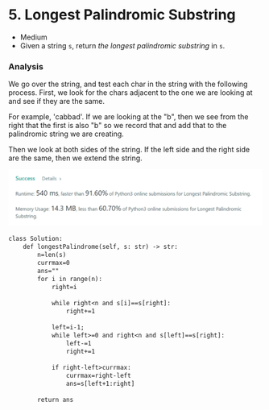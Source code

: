 # 5. Longest Palindromic Substring

* Medium
* Given a string `s`, return _the longest palindromic substring_ in `s`.

### Analysis

We go over the string, and test each char in the string with the following process. First, we look for the chars adjacent to the one we are looking at and see if they are the same.&#x20;

For example, 'cabbad'. If we are looking at the "b", then we see from the right that the first is also "b" so we record that and add that to the palindromic string we are creating.&#x20;

Then we look at both sides of the string. If the left side and the right side are the same, then we extend the string.&#x20;

![](<../.gitbook/assets/image (12) (1) (1).png>)

```
class Solution:
    def longestPalindrome(self, s: str) -> str:
        n=len(s)
        currmax=0
        ans=""
        for i in range(n):
            right=i
            
            while right<n and s[i]==s[right]:
                right+=1
                
            left=i-1;
            while left>=0 and right<n and s[left]==s[right]:
                left-=1
                right+=1
                
            if right-left>currmax:
                currmax=right-left
                ans=s[left+1:right]
            
        return ans 
```
